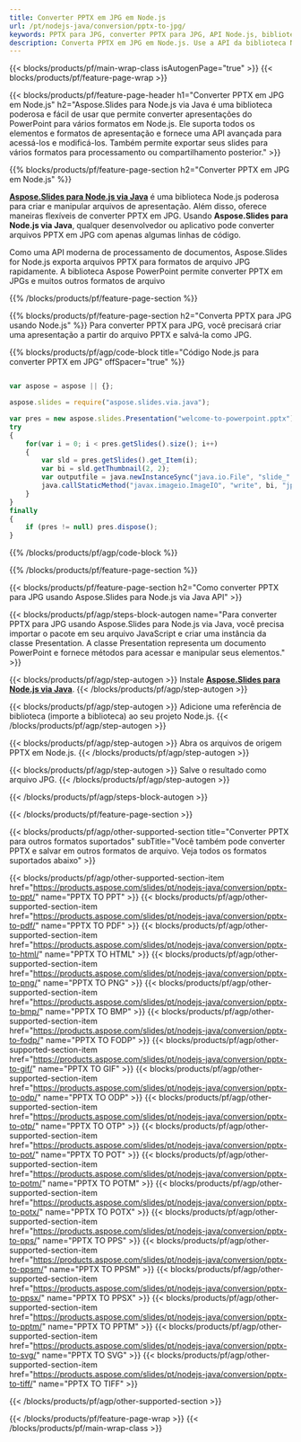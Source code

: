 ```yaml
---
title: Converter PPTX em JPG em Node.js
url: /pt/nodejs-java/conversion/pptx-to-jpg/
keywords: PPTX para JPG, converter PPTX para JPG, API Node.js, biblioteca Node.js, PPTX, JPG
description: Converta PPTX em JPG em Node.js. Use a API da biblioteca Node.js para converter arquivos PPTX em JPGs
---
```


{{< blocks/products/pf/main-wrap-class isAutogenPage="true" >}}
{{< blocks/products/pf/feature-page-wrap >}}

{{< blocks/products/pf/feature-page-header h1="Converter PPTX em JPG em Node.js" h2="Aspose.Slides para Node.js via Java é uma biblioteca poderosa e fácil de usar que permite converter apresentações do PowerPoint para vários formatos em Node.js. Ele suporta todos os elementos e formatos de apresentação e fornece uma API avançada para acessá-los e modificá-los. Também permite exportar seus slides para vários formatos para processamento ou compartilhamento posterior." >}}

{{% blocks/products/pf/feature-page-section h2="Converter PPTX em JPG em Node.js" %}}

[**Aspose.Slides para Node.js via Java**](https://products.aspose.com/slides/pt/nodejs-java/) é uma biblioteca Node.js poderosa para criar e manipular arquivos de apresentação. Além disso, oferece maneiras flexíveis de converter PPTX em JPG. Usando **Aspose.Slides para Node.js via Java**, qualquer desenvolvedor ou aplicativo pode converter arquivos PPTX em JPG com apenas algumas linhas de código.

Como uma API moderna de processamento de documentos, Aspose.Slides for Node.js exporta arquivos PPTX para formatos de arquivo JPG rapidamente. A biblioteca Aspose PowerPoint permite converter PPTX em JPGs e muitos outros formatos de arquivo

{{% /blocks/products/pf/feature-page-section %}}

{{% blocks/products/pf/feature-page-section  h2="Converta PPTX para JPG usando Node.js" %}}
Para converter PPTX para JPG, você precisará criar uma apresentação a partir do arquivo PPTX e salvá-la como JPG.

{{% blocks/products/pf/agp/code-block title="Código Node.js para converter PPTX em JPG" offSpacer="true" %}}

```javascript

var aspose = aspose || {};

aspose.slides = require("aspose.slides.via.java");

var pres = new aspose.slides.Presentation("welcome-to-powerpoint.pptx");
try
{
    for(var i = 0; i < pres.getSlides().size(); i++)
    {
        var sld = pres.getSlides().get_Item(i);
        var bi = sld.getThumbnail(2, 2);
        var outputfile = java.newInstanceSync("java.io.File", "slide_" + sld.getSlideNumber() + ".jpg");
        java.callStaticMethod("javax.imageio.ImageIO", "write", bi, "jpeg", outputfile);
    }
}
finally
{
    if (pres != null) pres.dispose();
}
```


{{% /blocks/products/pf/agp/code-block %}}

{{% /blocks/products/pf/feature-page-section %}}

{{< blocks/products/pf/feature-page-section  h2="Como converter PPTX para JPG usando Aspose.Slides para Node.js via Java API" >}}

{{< blocks/products/pf/agp/steps-block-autogen name="Para converter PPTX para JPG usando Aspose.Slides para Node.js via Java, você precisa importar o pacote em seu arquivo JavaScript e criar uma instância da classe Presentation. A classe Presentation representa um documento PowerPoint e fornece métodos para acessar e manipular seus elementos." >}}

{{< blocks/products/pf/agp/step-autogen >}}
Instale [**Aspose.Slides para Node.js via Java**](https://products.aspose.com/slides/pt/nodejs-java/).
{{< /blocks/products/pf/agp/step-autogen >}}

{{< blocks/products/pf/agp/step-autogen >}}
Adicione uma referência de biblioteca (importe a biblioteca) ao seu projeto Node.js.
{{< /blocks/products/pf/agp/step-autogen >}}

{{< blocks/products/pf/agp/step-autogen >}}
Abra os arquivos de origem PPTX em Node.js.
{{< /blocks/products/pf/agp/step-autogen >}}

{{< blocks/products/pf/agp/step-autogen >}}
Salve o resultado como arquivo JPG.
{{< /blocks/products/pf/agp/step-autogen >}}

{{< /blocks/products/pf/agp/steps-block-autogen >}}

{{< /blocks/products/pf/feature-page-section >}}

{{< blocks/products/pf/agp/other-supported-section title="Converter PPTX para outros formatos suportados" subTitle="Você também pode converter PPTX e salvar em outros formatos de arquivo. Veja todos os formatos suportados abaixo" >}}

{{< blocks/products/pf/agp/other-supported-section-item href="https://products.aspose.com/slides/pt/nodejs-java/conversion/pptx-to-ppt/" name="PPTX TO PPT" >}}
{{< blocks/products/pf/agp/other-supported-section-item href="https://products.aspose.com/slides/pt/nodejs-java/conversion/pptx-to-pdf/" name="PPTX TO PDF" >}}
{{< blocks/products/pf/agp/other-supported-section-item href="https://products.aspose.com/slides/pt/nodejs-java/conversion/pptx-to-html/" name="PPTX TO HTML" >}}
{{< blocks/products/pf/agp/other-supported-section-item href="https://products.aspose.com/slides/pt/nodejs-java/conversion/pptx-to-png/" name="PPTX TO PNG" >}}
{{< blocks/products/pf/agp/other-supported-section-item href="https://products.aspose.com/slides/pt/nodejs-java/conversion/pptx-to-bmp/" name="PPTX TO BMP" >}}
{{< blocks/products/pf/agp/other-supported-section-item href="https://products.aspose.com/slides/pt/nodejs-java/conversion/pptx-to-fodp/" name="PPTX TO FODP" >}}
{{< blocks/products/pf/agp/other-supported-section-item href="https://products.aspose.com/slides/pt/nodejs-java/conversion/pptx-to-gif/" name="PPTX TO GIF" >}}
{{< blocks/products/pf/agp/other-supported-section-item href="https://products.aspose.com/slides/pt/nodejs-java/conversion/pptx-to-odp/" name="PPTX TO ODP" >}}
{{< blocks/products/pf/agp/other-supported-section-item href="https://products.aspose.com/slides/pt/nodejs-java/conversion/pptx-to-otp/" name="PPTX TO OTP" >}}
{{< blocks/products/pf/agp/other-supported-section-item href="https://products.aspose.com/slides/pt/nodejs-java/conversion/pptx-to-pot/" name="PPTX TO POT" >}}
{{< blocks/products/pf/agp/other-supported-section-item href="https://products.aspose.com/slides/pt/nodejs-java/conversion/pptx-to-potm/" name="PPTX TO POTM" >}}
{{< blocks/products/pf/agp/other-supported-section-item href="https://products.aspose.com/slides/pt/nodejs-java/conversion/pptx-to-potx/" name="PPTX TO POTX" >}}
{{< blocks/products/pf/agp/other-supported-section-item href="https://products.aspose.com/slides/pt/nodejs-java/conversion/pptx-to-pps/" name="PPTX TO PPS" >}}
{{< blocks/products/pf/agp/other-supported-section-item href="https://products.aspose.com/slides/pt/nodejs-java/conversion/pptx-to-ppsm/" name="PPTX TO PPSM" >}}
{{< blocks/products/pf/agp/other-supported-section-item href="https://products.aspose.com/slides/pt/nodejs-java/conversion/pptx-to-ppsx/" name="PPTX TO PPSX" >}}
{{< blocks/products/pf/agp/other-supported-section-item href="https://products.aspose.com/slides/pt/nodejs-java/conversion/pptx-to-pptm/" name="PPTX TO PPTM" >}}
{{< blocks/products/pf/agp/other-supported-section-item href="https://products.aspose.com/slides/pt/nodejs-java/conversion/pptx-to-svg/" name="PPTX TO SVG" >}}
{{< blocks/products/pf/agp/other-supported-section-item href="https://products.aspose.com/slides/pt/nodejs-java/conversion/pptx-to-tiff/" name="PPTX TO TIFF" >}}


{{< /blocks/products/pf/agp/other-supported-section >}}

{{< /blocks/products/pf/feature-page-wrap >}}
{{< /blocks/products/pf/main-wrap-class >}}